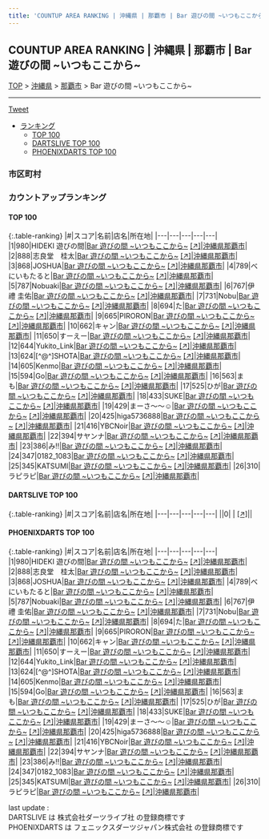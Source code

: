 ```yaml
---
title: 'COUNTUP AREA RANKING | 沖縄県 | 那覇市 | Bar 遊びの間 ~いつもここから~'
---
```

## COUNTUP AREA RANKING | 沖縄県 | 那覇市 | Bar 遊びの間 ~いつもここから~

[TOP](/darts/rank/) > [沖縄県](/darts/rank/沖縄県/) > [那覇市](/darts/rank/沖縄県/那覇市/) > Bar 遊びの間 ~いつもここから~

___

<a href="https://twitter.com/share?ref_src=twsrc%5Etfw" data-text="COUNTUP AREA RANKING | 沖縄県那覇市Bar 遊びの間 ~いつもここから~" class="twitter-share-button" data-hashtags="DARTSLIVE,PHOENIXDARTS,darts,ダーツ" data-show-count="false">Tweet</a>

* [ランキング](#カウントアップランキング)
    * [TOP 100](#top-100)
    * [DARTSLIVE TOP 100](#dartslive-top-100)
    * [PHOENIXDARTS TOP 100](#phoenixdarts-top-100)

### 市区町村

<ul>

</ul>

### カウントアップランキング

#### TOP 100



{:.table-ranking}
|#|スコア|名前|店名|所在地|
|---|---|---|---|---|
|1|980|<span class="rank-name-pd">HIDEKI 遊びの間</span>|<a href="/darts/rank/shops/85349.html">Bar 遊びの間 ~いつもここから~</a> <a href="https://vs.phoenixdarts.com/jp/shop/shopDetailInfo/s_85349?s_seq=85349">[↗]</a>|<a href="/darts/rank/沖縄県/那覇市">沖縄県那覇市</a>|
|2|888|<span class="rank-name-pd">志良堂　桂太</span>|<a href="/darts/rank/shops/85349.html">Bar 遊びの間 ~いつもここから~</a> <a href="https://vs.phoenixdarts.com/jp/shop/shopDetailInfo/s_85349?s_seq=85349">[↗]</a>|<a href="/darts/rank/沖縄県/那覇市">沖縄県那覇市</a>|
|3|868|<span class="rank-name-pd">JOSHUA</span>|<a href="/darts/rank/shops/85349.html">Bar 遊びの間 ~いつもここから~</a> <a href="https://vs.phoenixdarts.com/jp/shop/shopDetailInfo/s_85349?s_seq=85349">[↗]</a>|<a href="/darts/rank/沖縄県/那覇市">沖縄県那覇市</a>|
|4|789|<span class="rank-name-pd">べにいもたると</span>|<a href="/darts/rank/shops/85349.html">Bar 遊びの間 ~いつもここから~</a> <a href="https://vs.phoenixdarts.com/jp/shop/shopDetailInfo/s_85349?s_seq=85349">[↗]</a>|<a href="/darts/rank/沖縄県/那覇市">沖縄県那覇市</a>|
|5|787|<span class="rank-name-pd">Nobuaki</span>|<a href="/darts/rank/shops/85349.html">Bar 遊びの間 ~いつもここから~</a> <a href="https://vs.phoenixdarts.com/jp/shop/shopDetailInfo/s_85349?s_seq=85349">[↗]</a>|<a href="/darts/rank/沖縄県/那覇市">沖縄県那覇市</a>|
|6|767|<span class="rank-name-pd"><span class="pro-icon-pd"></span>伊禮 圭佑</span>|<a href="/darts/rank/shops/85349.html">Bar 遊びの間 ~いつもここから~</a> <a href="https://vs.phoenixdarts.com/jp/shop/shopDetailInfo/s_85349?s_seq=85349">[↗]</a>|<a href="/darts/rank/沖縄県/那覇市">沖縄県那覇市</a>|
|7|731|<span class="rank-name-pd">Nobu</span>|<a href="/darts/rank/shops/85349.html">Bar 遊びの間 ~いつもここから~</a> <a href="https://vs.phoenixdarts.com/jp/shop/shopDetailInfo/s_85349?s_seq=85349">[↗]</a>|<a href="/darts/rank/沖縄県/那覇市">沖縄県那覇市</a>|
|8|694|<span class="rank-name-pd">た</span>|<a href="/darts/rank/shops/85349.html">Bar 遊びの間 ~いつもここから~</a> <a href="https://vs.phoenixdarts.com/jp/shop/shopDetailInfo/s_85349?s_seq=85349">[↗]</a>|<a href="/darts/rank/沖縄県/那覇市">沖縄県那覇市</a>|
|9|665|<span class="rank-name-pd">PIRORON</span>|<a href="/darts/rank/shops/85349.html">Bar 遊びの間 ~いつもここから~</a> <a href="https://vs.phoenixdarts.com/jp/shop/shopDetailInfo/s_85349?s_seq=85349">[↗]</a>|<a href="/darts/rank/沖縄県/那覇市">沖縄県那覇市</a>|
|10|662|<span class="rank-name-pd">キャン</span>|<a href="/darts/rank/shops/85349.html">Bar 遊びの間 ~いつもここから~</a> <a href="https://vs.phoenixdarts.com/jp/shop/shopDetailInfo/s_85349?s_seq=85349">[↗]</a>|<a href="/darts/rank/沖縄県/那覇市">沖縄県那覇市</a>|
|11|650|<span class="rank-name-pd">すーえー</span>|<a href="/darts/rank/shops/85349.html">Bar 遊びの間 ~いつもここから~</a> <a href="https://vs.phoenixdarts.com/jp/shop/shopDetailInfo/s_85349?s_seq=85349">[↗]</a>|<a href="/darts/rank/沖縄県/那覇市">沖縄県那覇市</a>|
|12|644|<span class="rank-name-pd">Yukito_Link</span>|<a href="/darts/rank/shops/85349.html">Bar 遊びの間 ~いつもここから~</a> <a href="https://vs.phoenixdarts.com/jp/shop/shopDetailInfo/s_85349?s_seq=85349">[↗]</a>|<a href="/darts/rank/沖縄県/那覇市">沖縄県那覇市</a>|
|13|624|<span class="rank-name-pd">[^@^]SHOTA</span>|<a href="/darts/rank/shops/85349.html">Bar 遊びの間 ~いつもここから~</a> <a href="https://vs.phoenixdarts.com/jp/shop/shopDetailInfo/s_85349?s_seq=85349">[↗]</a>|<a href="/darts/rank/沖縄県/那覇市">沖縄県那覇市</a>|
|14|605|<span class="rank-name-pd">Kenmo</span>|<a href="/darts/rank/shops/85349.html">Bar 遊びの間 ~いつもここから~</a> <a href="https://vs.phoenixdarts.com/jp/shop/shopDetailInfo/s_85349?s_seq=85349">[↗]</a>|<a href="/darts/rank/沖縄県/那覇市">沖縄県那覇市</a>|
|15|594|<span class="rank-name-pd">Go</span>|<a href="/darts/rank/shops/85349.html">Bar 遊びの間 ~いつもここから~</a> <a href="https://vs.phoenixdarts.com/jp/shop/shopDetailInfo/s_85349?s_seq=85349">[↗]</a>|<a href="/darts/rank/沖縄県/那覇市">沖縄県那覇市</a>|
|16|563|<span class="rank-name-pd">まも</span>|<a href="/darts/rank/shops/85349.html">Bar 遊びの間 ~いつもここから~</a> <a href="https://vs.phoenixdarts.com/jp/shop/shopDetailInfo/s_85349?s_seq=85349">[↗]</a>|<a href="/darts/rank/沖縄県/那覇市">沖縄県那覇市</a>|
|17|525|<span class="rank-name-pd">ひが</span>|<a href="/darts/rank/shops/85349.html">Bar 遊びの間 ~いつもここから~</a> <a href="https://vs.phoenixdarts.com/jp/shop/shopDetailInfo/s_85349?s_seq=85349">[↗]</a>|<a href="/darts/rank/沖縄県/那覇市">沖縄県那覇市</a>|
|18|433|<span class="rank-name-pd">SUKE</span>|<a href="/darts/rank/shops/85349.html">Bar 遊びの間 ~いつもここから~</a> <a href="https://vs.phoenixdarts.com/jp/shop/shopDetailInfo/s_85349?s_seq=85349">[↗]</a>|<a href="/darts/rank/沖縄県/那覇市">沖縄県那覇市</a>|
|19|429|<span class="rank-name-pd">まーさ〜〜☺️</span>|<a href="/darts/rank/shops/85349.html">Bar 遊びの間 ~いつもここから~</a> <a href="https://vs.phoenixdarts.com/jp/shop/shopDetailInfo/s_85349?s_seq=85349">[↗]</a>|<a href="/darts/rank/沖縄県/那覇市">沖縄県那覇市</a>|
|20|425|<span class="rank-name-pd">higa5736888</span>|<a href="/darts/rank/shops/85349.html">Bar 遊びの間 ~いつもここから~</a> <a href="https://vs.phoenixdarts.com/jp/shop/shopDetailInfo/s_85349?s_seq=85349">[↗]</a>|<a href="/darts/rank/沖縄県/那覇市">沖縄県那覇市</a>|
|21|416|<span class="rank-name-pd">YBCNoir</span>|<a href="/darts/rank/shops/85349.html">Bar 遊びの間 ~いつもここから~</a> <a href="https://vs.phoenixdarts.com/jp/shop/shopDetailInfo/s_85349?s_seq=85349">[↗]</a>|<a href="/darts/rank/沖縄県/那覇市">沖縄県那覇市</a>|
|22|394|<span class="rank-name-pd">サヤンナ</span>|<a href="/darts/rank/shops/85349.html">Bar 遊びの間 ~いつもここから~</a> <a href="https://vs.phoenixdarts.com/jp/shop/shopDetailInfo/s_85349?s_seq=85349">[↗]</a>|<a href="/darts/rank/沖縄県/那覇市">沖縄県那覇市</a>|
|23|386|<span class="rank-name-pd">み‼️</span>|<a href="/darts/rank/shops/85349.html">Bar 遊びの間 ~いつもここから~</a> <a href="https://vs.phoenixdarts.com/jp/shop/shopDetailInfo/s_85349?s_seq=85349">[↗]</a>|<a href="/darts/rank/沖縄県/那覇市">沖縄県那覇市</a>|
|24|347|<span class="rank-name-pd">0182_1083</span>|<a href="/darts/rank/shops/85349.html">Bar 遊びの間 ~いつもここから~</a> <a href="https://vs.phoenixdarts.com/jp/shop/shopDetailInfo/s_85349?s_seq=85349">[↗]</a>|<a href="/darts/rank/沖縄県/那覇市">沖縄県那覇市</a>|
|25|345|<span class="rank-name-pd">KATSUMI</span>|<a href="/darts/rank/shops/85349.html">Bar 遊びの間 ~いつもここから~</a> <a href="https://vs.phoenixdarts.com/jp/shop/shopDetailInfo/s_85349?s_seq=85349">[↗]</a>|<a href="/darts/rank/沖縄県/那覇市">沖縄県那覇市</a>|
|26|310|<span class="rank-name-pd">ラピラピ</span>|<a href="/darts/rank/shops/85349.html">Bar 遊びの間 ~いつもここから~</a> <a href="https://vs.phoenixdarts.com/jp/shop/shopDetailInfo/s_85349?s_seq=85349">[↗]</a>|<a href="/darts/rank/沖縄県/那覇市">沖縄県那覇市</a>|


#### DARTSLIVE TOP 100



{:.table-ranking}
|#|スコア|名前|店名|所在地|
|---|---|---|---|---|
||0|<span class="rank-name-dl"> </span>|<a href="/darts/rank/shops/.html"></a> <a href="">[↗]</a>|<a href="/darts/rank//"></a>|


#### PHOENIXDARTS TOP 100



{:.table-ranking}
|#|スコア|名前|店名|所在地|
|---|---|---|---|---|
|1|980|<span class="rank-name-pd">HIDEKI 遊びの間</span>|<a href="/darts/rank/shops/85349.html">Bar 遊びの間 ~いつもここから~</a> <a href="https://vs.phoenixdarts.com/jp/shop/shopDetailInfo/s_85349?s_seq=85349">[↗]</a>|<a href="/darts/rank/沖縄県/那覇市">沖縄県那覇市</a>|
|2|888|<span class="rank-name-pd">志良堂　桂太</span>|<a href="/darts/rank/shops/85349.html">Bar 遊びの間 ~いつもここから~</a> <a href="https://vs.phoenixdarts.com/jp/shop/shopDetailInfo/s_85349?s_seq=85349">[↗]</a>|<a href="/darts/rank/沖縄県/那覇市">沖縄県那覇市</a>|
|3|868|<span class="rank-name-pd">JOSHUA</span>|<a href="/darts/rank/shops/85349.html">Bar 遊びの間 ~いつもここから~</a> <a href="https://vs.phoenixdarts.com/jp/shop/shopDetailInfo/s_85349?s_seq=85349">[↗]</a>|<a href="/darts/rank/沖縄県/那覇市">沖縄県那覇市</a>|
|4|789|<span class="rank-name-pd">べにいもたると</span>|<a href="/darts/rank/shops/85349.html">Bar 遊びの間 ~いつもここから~</a> <a href="https://vs.phoenixdarts.com/jp/shop/shopDetailInfo/s_85349?s_seq=85349">[↗]</a>|<a href="/darts/rank/沖縄県/那覇市">沖縄県那覇市</a>|
|5|787|<span class="rank-name-pd">Nobuaki</span>|<a href="/darts/rank/shops/85349.html">Bar 遊びの間 ~いつもここから~</a> <a href="https://vs.phoenixdarts.com/jp/shop/shopDetailInfo/s_85349?s_seq=85349">[↗]</a>|<a href="/darts/rank/沖縄県/那覇市">沖縄県那覇市</a>|
|6|767|<span class="rank-name-pd"><span class="pro-icon-pd"></span>伊禮 圭佑</span>|<a href="/darts/rank/shops/85349.html">Bar 遊びの間 ~いつもここから~</a> <a href="https://vs.phoenixdarts.com/jp/shop/shopDetailInfo/s_85349?s_seq=85349">[↗]</a>|<a href="/darts/rank/沖縄県/那覇市">沖縄県那覇市</a>|
|7|731|<span class="rank-name-pd">Nobu</span>|<a href="/darts/rank/shops/85349.html">Bar 遊びの間 ~いつもここから~</a> <a href="https://vs.phoenixdarts.com/jp/shop/shopDetailInfo/s_85349?s_seq=85349">[↗]</a>|<a href="/darts/rank/沖縄県/那覇市">沖縄県那覇市</a>|
|8|694|<span class="rank-name-pd">た</span>|<a href="/darts/rank/shops/85349.html">Bar 遊びの間 ~いつもここから~</a> <a href="https://vs.phoenixdarts.com/jp/shop/shopDetailInfo/s_85349?s_seq=85349">[↗]</a>|<a href="/darts/rank/沖縄県/那覇市">沖縄県那覇市</a>|
|9|665|<span class="rank-name-pd">PIRORON</span>|<a href="/darts/rank/shops/85349.html">Bar 遊びの間 ~いつもここから~</a> <a href="https://vs.phoenixdarts.com/jp/shop/shopDetailInfo/s_85349?s_seq=85349">[↗]</a>|<a href="/darts/rank/沖縄県/那覇市">沖縄県那覇市</a>|
|10|662|<span class="rank-name-pd">キャン</span>|<a href="/darts/rank/shops/85349.html">Bar 遊びの間 ~いつもここから~</a> <a href="https://vs.phoenixdarts.com/jp/shop/shopDetailInfo/s_85349?s_seq=85349">[↗]</a>|<a href="/darts/rank/沖縄県/那覇市">沖縄県那覇市</a>|
|11|650|<span class="rank-name-pd">すーえー</span>|<a href="/darts/rank/shops/85349.html">Bar 遊びの間 ~いつもここから~</a> <a href="https://vs.phoenixdarts.com/jp/shop/shopDetailInfo/s_85349?s_seq=85349">[↗]</a>|<a href="/darts/rank/沖縄県/那覇市">沖縄県那覇市</a>|
|12|644|<span class="rank-name-pd">Yukito_Link</span>|<a href="/darts/rank/shops/85349.html">Bar 遊びの間 ~いつもここから~</a> <a href="https://vs.phoenixdarts.com/jp/shop/shopDetailInfo/s_85349?s_seq=85349">[↗]</a>|<a href="/darts/rank/沖縄県/那覇市">沖縄県那覇市</a>|
|13|624|<span class="rank-name-pd">[^@^]SHOTA</span>|<a href="/darts/rank/shops/85349.html">Bar 遊びの間 ~いつもここから~</a> <a href="https://vs.phoenixdarts.com/jp/shop/shopDetailInfo/s_85349?s_seq=85349">[↗]</a>|<a href="/darts/rank/沖縄県/那覇市">沖縄県那覇市</a>|
|14|605|<span class="rank-name-pd">Kenmo</span>|<a href="/darts/rank/shops/85349.html">Bar 遊びの間 ~いつもここから~</a> <a href="https://vs.phoenixdarts.com/jp/shop/shopDetailInfo/s_85349?s_seq=85349">[↗]</a>|<a href="/darts/rank/沖縄県/那覇市">沖縄県那覇市</a>|
|15|594|<span class="rank-name-pd">Go</span>|<a href="/darts/rank/shops/85349.html">Bar 遊びの間 ~いつもここから~</a> <a href="https://vs.phoenixdarts.com/jp/shop/shopDetailInfo/s_85349?s_seq=85349">[↗]</a>|<a href="/darts/rank/沖縄県/那覇市">沖縄県那覇市</a>|
|16|563|<span class="rank-name-pd">まも</span>|<a href="/darts/rank/shops/85349.html">Bar 遊びの間 ~いつもここから~</a> <a href="https://vs.phoenixdarts.com/jp/shop/shopDetailInfo/s_85349?s_seq=85349">[↗]</a>|<a href="/darts/rank/沖縄県/那覇市">沖縄県那覇市</a>|
|17|525|<span class="rank-name-pd">ひが</span>|<a href="/darts/rank/shops/85349.html">Bar 遊びの間 ~いつもここから~</a> <a href="https://vs.phoenixdarts.com/jp/shop/shopDetailInfo/s_85349?s_seq=85349">[↗]</a>|<a href="/darts/rank/沖縄県/那覇市">沖縄県那覇市</a>|
|18|433|<span class="rank-name-pd">SUKE</span>|<a href="/darts/rank/shops/85349.html">Bar 遊びの間 ~いつもここから~</a> <a href="https://vs.phoenixdarts.com/jp/shop/shopDetailInfo/s_85349?s_seq=85349">[↗]</a>|<a href="/darts/rank/沖縄県/那覇市">沖縄県那覇市</a>|
|19|429|<span class="rank-name-pd">まーさ〜〜☺️</span>|<a href="/darts/rank/shops/85349.html">Bar 遊びの間 ~いつもここから~</a> <a href="https://vs.phoenixdarts.com/jp/shop/shopDetailInfo/s_85349?s_seq=85349">[↗]</a>|<a href="/darts/rank/沖縄県/那覇市">沖縄県那覇市</a>|
|20|425|<span class="rank-name-pd">higa5736888</span>|<a href="/darts/rank/shops/85349.html">Bar 遊びの間 ~いつもここから~</a> <a href="https://vs.phoenixdarts.com/jp/shop/shopDetailInfo/s_85349?s_seq=85349">[↗]</a>|<a href="/darts/rank/沖縄県/那覇市">沖縄県那覇市</a>|
|21|416|<span class="rank-name-pd">YBCNoir</span>|<a href="/darts/rank/shops/85349.html">Bar 遊びの間 ~いつもここから~</a> <a href="https://vs.phoenixdarts.com/jp/shop/shopDetailInfo/s_85349?s_seq=85349">[↗]</a>|<a href="/darts/rank/沖縄県/那覇市">沖縄県那覇市</a>|
|22|394|<span class="rank-name-pd">サヤンナ</span>|<a href="/darts/rank/shops/85349.html">Bar 遊びの間 ~いつもここから~</a> <a href="https://vs.phoenixdarts.com/jp/shop/shopDetailInfo/s_85349?s_seq=85349">[↗]</a>|<a href="/darts/rank/沖縄県/那覇市">沖縄県那覇市</a>|
|23|386|<span class="rank-name-pd">み‼️</span>|<a href="/darts/rank/shops/85349.html">Bar 遊びの間 ~いつもここから~</a> <a href="https://vs.phoenixdarts.com/jp/shop/shopDetailInfo/s_85349?s_seq=85349">[↗]</a>|<a href="/darts/rank/沖縄県/那覇市">沖縄県那覇市</a>|
|24|347|<span class="rank-name-pd">0182_1083</span>|<a href="/darts/rank/shops/85349.html">Bar 遊びの間 ~いつもここから~</a> <a href="https://vs.phoenixdarts.com/jp/shop/shopDetailInfo/s_85349?s_seq=85349">[↗]</a>|<a href="/darts/rank/沖縄県/那覇市">沖縄県那覇市</a>|
|25|345|<span class="rank-name-pd">KATSUMI</span>|<a href="/darts/rank/shops/85349.html">Bar 遊びの間 ~いつもここから~</a> <a href="https://vs.phoenixdarts.com/jp/shop/shopDetailInfo/s_85349?s_seq=85349">[↗]</a>|<a href="/darts/rank/沖縄県/那覇市">沖縄県那覇市</a>|
|26|310|<span class="rank-name-pd">ラピラピ</span>|<a href="/darts/rank/shops/85349.html">Bar 遊びの間 ~いつもここから~</a> <a href="https://vs.phoenixdarts.com/jp/shop/shopDetailInfo/s_85349?s_seq=85349">[↗]</a>|<a href="/darts/rank/沖縄県/那覇市">沖縄県那覇市</a>|


<div class="footer border-top border-gray-light mt-5 pt-3 text-right text-gray">
    last update : <span style="font-weight: italic" id="foot_last_modified"></span><br />
    DARTSLIVE は 株式会社ダーツライブ社 の登録商標です<br />
    PHOENIXDARTS は フェニックスダーツジャパン株式会社 の登録商標です<br />
</div>

<script src="https://cdnjs.cloudflare.com/ajax/libs/jquery.tablesorter/2.31.3/js/jquery.tablesorter.min.js" integrity="sha512-qzgd5cYSZcosqpzpn7zF2ZId8f/8CHmFKZ8j7mU4OUXTNRd5g+ZHBPsgKEwoqxCtdQvExE5LprwwPAgoicguNg==" crossorigin="anonymous" referrerpolicy="no-referrer"></script>
<link rel="stylesheet" href="https://cdnjs.cloudflare.com/ajax/libs/jquery.tablesorter/2.31.3/css/theme.default.min.css" integrity="sha512-wghhOJkjQX0Lh3NSWvNKeZ0ZpNn+SPVXX1Qyc9OCaogADktxrBiBdKGDoqVUOyhStvMBmJQ8ZdMHiR3wuEq8+w==" crossorigin="anonymous" referrerpolicy="no-referrer" />
<script>
$(function() {
    $(".table-ranking").tablesorter({sortList:[[0, 0]]});
    $("#foot_last_modified").text(formatDate(new Date(document.lastModified), 'yyyy-MM-dd HH:mm:ss'));
});
</script>

<script async src="https://platform.twitter.com/widgets.js" charset="utf-8"></script>